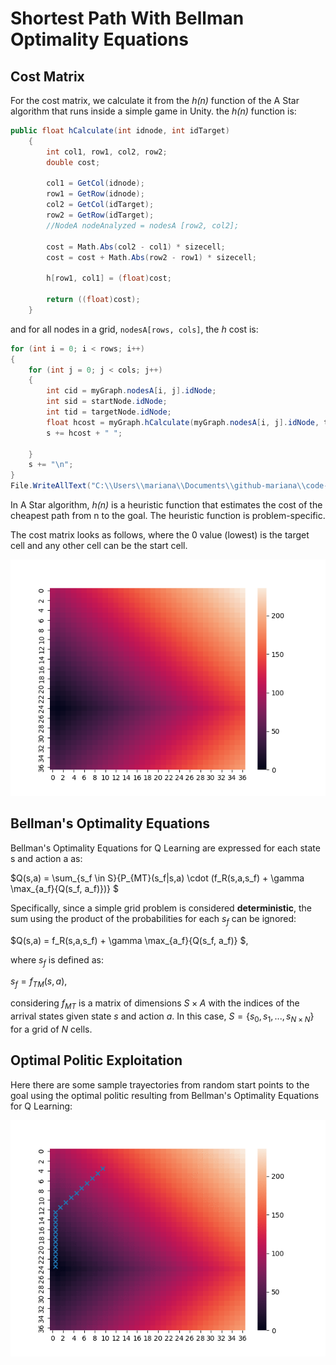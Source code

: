 # Shortest Path With Bellman Optimality Equations

## Cost Matrix

For the cost matrix, we calculate it from the *h(n)* function of the A Star algorithm that runs inside a simple game in Unity. the *h(n)* function is:

```c#
public float hCalculate(int idnode, int idTarget)
    {
        int col1, row1, col2, row2;
        double cost;

        col1 = GetCol(idnode);
        row1 = GetRow(idnode);
        col2 = GetCol(idTarget);
        row2 = GetRow(idTarget);
        //NodeA nodeAnalyzed = nodesA [row2, col2];

        cost = Math.Abs(col2 - col1) * sizecell;
        cost = cost + Math.Abs(row2 - row1) * sizecell;

        h[row1, col1] = (float)cost;

        return ((float)cost);
    }
```
and for all nodes in a grid, `nodesA[rows, cols]`, the *h* cost is:

```c#
for (int i = 0; i < rows; i++)
{
    for (int j = 0; j < cols; j++)
    {
        int cid = myGraph.nodesA[i, j].idNode;
        int sid = startNode.idNode;
        int tid = targetNode.idNode;
        float hcost = myGraph.hCalculate(myGraph.nodesA[i, j].idNode, targetNode.idNode);
        s += hcost + " ";

    }
    s += "\n";
}
File.WriteAllText("C:\\Users\\mariana\\Documents\\github-mariana\\code-journal\\path\\cost.txt", s);
```

In A Star algorithm, *h(n)* is a heuristic function that estimates the cost of the cheapest path from n to the goal. The heuristic function is problem-specific.

The cost matrix looks as follows, where the 0 value (lowest) is the target cell and any other cell can be the start cell.

![img](./costs1.png)

## Bellman's Optimality Equations

Bellman's Optimality Equations for Q Learning are expressed for each state s and action a as:

$Q(s,a) = \sum_{s_f \in S}{P_{MT}(s_f|s,a) \cdot (f_R(s,a,s_f) + \gamma \max_{a_f}{Q(s_f, a_f)})} $

Specifically, since a simple grid problem is considered **deterministic**, the sum using the product of the probabilities for each $s_f$ can be ignored:

$Q(s,a) = f_R(s,a,s_f) + \gamma \max_{a_f}{Q(s_f, a_f)} $,

where $s_f$ is defined as:

$s_f = f_{TM}(s, a)$,

considering $f_{MT}$ is a matrix of dimensions $S \times A$ with the indices of the arrival states given state $s$ and action $a$. In this case, $S = \{s_0, s_1, ..., s_{N \times N}\}$ for a grid of $N$ cells.

## Optimal Politic Exploitation

Here there are some sample trayectories from random start points to the goal using the optimal politic resulting from Bellman's Optimality Equations for Q Learning:

![img](./sample.gif)